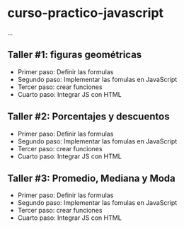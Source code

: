 # curso-practico-javascript

...

## Taller #1: figuras geométricas

- Primer paso: Definir las formulas 
- Segundo paso: Implementar las fomulas en JavaScript 
- Tercer paso: crear funciones
- Cuarto paso: Integrar JS con HTML

## Taller #2: Porcentajes y descuentos

- Primer paso: Definir las formulas 
- Segundo paso: Implementar las fomulas en JavaScript 
- Tercer paso: crear funciones
- Cuarto paso: Integrar JS con HTML


## Taller #3: Promedio, Mediana y Moda 

- Primer paso: Definir las formulas 
- Segundo paso: Implementar las fomulas en JavaScript 
- Tercer paso: crear funciones
- Cuarto paso: Integrar JS con HTML
